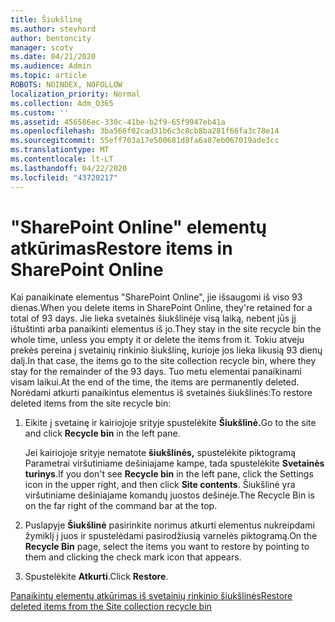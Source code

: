 ```yaml
---
title: Šiukšlinę
ms.author: stevhord
author: bentoncity
manager: scotv
ms.date: 04/21/2020
ms.audience: Admin
ms.topic: article
ROBOTS: NOINDEX, NOFOLLOW
localization_priority: Normal
ms.collection: Adm_O365
ms.custom: ''
ms.assetid: 456586ec-330c-41be-b2f9-65f9947eb41a
ms.openlocfilehash: 3ba566f02cad31b6c3c8cb8ba281f66fa3c78e14
ms.sourcegitcommit: 55eff703a17e500681d8fa6a87eb067019ade3cc
ms.translationtype: MT
ms.contentlocale: lt-LT
ms.lasthandoff: 04/22/2020
ms.locfileid: "43720217"
---
```

# <a name="restore-items-in-sharepoint-online"></a><span data-ttu-id="7fffc-102">"SharePoint Online" elementų atkūrimas</span><span class="sxs-lookup"><span data-stu-id="7fffc-102">Restore items in SharePoint Online</span></span>

<span data-ttu-id="7fffc-103">Kai panaikinate elementus "SharePoint Online", jie išsaugomi iš viso 93 dienas.</span><span class="sxs-lookup"><span data-stu-id="7fffc-103">When you delete items in SharePoint Online, they're retained for a total of 93 days.</span></span> <span data-ttu-id="7fffc-104">Jie lieka svetainės šiukšlinėje visą laiką, nebent jūs jį ištuštinti arba panaikinti elementus iš jo.</span><span class="sxs-lookup"><span data-stu-id="7fffc-104">They stay in the site recycle bin the whole time, unless you empty it or delete the items from it.</span></span> <span data-ttu-id="7fffc-105">Tokiu atveju prekės pereina į svetainių rinkinio šiukšlinę, kurioje jos lieka likusią 93 dienų dalį.</span><span class="sxs-lookup"><span data-stu-id="7fffc-105">In that case, the items go to the site collection recycle bin, where they stay for the remainder of the 93 days.</span></span> <span data-ttu-id="7fffc-106">Tuo metu elementai panaikinami visam laikui.</span><span class="sxs-lookup"><span data-stu-id="7fffc-106">At the end of the time, the items are permanently deleted.</span></span> <span data-ttu-id="7fffc-107">Norėdami atkurti panaikintus elementus iš svetainės šiukšlinės:</span><span class="sxs-lookup"><span data-stu-id="7fffc-107">To restore deleted items from the site recycle bin:</span></span>
  
1. <span data-ttu-id="7fffc-108">Eikite į svetainę ir kairiojoje srityje spustelėkite **Šiukšlinė.**</span><span class="sxs-lookup"><span data-stu-id="7fffc-108">Go to the site and click **Recycle bin** in the left pane.</span></span> 
    
    <span data-ttu-id="7fffc-109">Jei kairiojoje srityje nematote **šiukšlinės,** spustelėkite piktogramą Parametrai viršutiniame dešiniajame kampe, tada spustelėkite **Svetainės turinys**.</span><span class="sxs-lookup"><span data-stu-id="7fffc-109">If you don't see **Recycle bin** in the left pane, click the Settings icon in the upper right, and then click **Site contents**.</span></span> <span data-ttu-id="7fffc-110">Šiukšlinė yra viršutiniame dešiniajame komandų juostos dešinėje.</span><span class="sxs-lookup"><span data-stu-id="7fffc-110">The Recycle Bin is on the far right of the command bar at the top.</span></span>
    
2. <span data-ttu-id="7fffc-111">Puslapyje **Šiukšlinė** pasirinkite norimus atkurti elementus nukreipdami žymiklį į juos ir spustelėdami pasirodžiusią varnelės piktogramą.</span><span class="sxs-lookup"><span data-stu-id="7fffc-111">On the **Recycle Bin** page, select the items you want to restore by pointing to them and clicking the check mark icon that appears.</span></span> 
    
3. <span data-ttu-id="7fffc-112">Spustelėkite **Atkurti**.</span><span class="sxs-lookup"><span data-stu-id="7fffc-112">Click **Restore**.</span></span>
    
[<span data-ttu-id="7fffc-113">Panaikintų elementų atkūrimas iš svetainių rinkinio šiukšlinės</span><span class="sxs-lookup"><span data-stu-id="7fffc-113">Restore deleted items from the Site collection recycle bin</span></span>](https://go.microsoft.com/fwlink/?linkid=866439)
  


